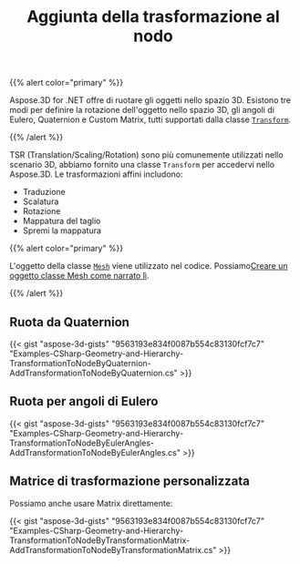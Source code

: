 ﻿---
title: Aggiunta della trasformazione al nodo
type: docs
weight: 30
url: /it/net/adding-transformation-to-the-node/
description: TSR (Translation/Scaling/Rotation) sono più comunemente utilizzati nello scenario 3D, abbiamo fornito una classe Transform per accedervi nello Aspose.3D.
---
{{% alert color="primary" %}}

Aspose.3D for .NET offre di ruotare gli oggetti nello spazio 3D. Esistono tre modi per definire la rotazione dell'oggetto nello spazio 3D, gli angoli di Eulero, Quaternion e Custom Matrix, tutti supportati dalla classe [`Transform`](https://reference.aspose.com/3d/net/aspose.threed/transform).

{{% /alert %}}

TSR (Translation/Scaling/Rotation) sono più comunemente utilizzati nello scenario 3D, abbiamo fornito una classe `Transform` per accedervi nello Aspose.3D. Le trasformazioni affini includono:

- Traduzione
- Scalatura
- Rotazione
- Mappatura del taglio
- Spremi la mappatura

{{% alert color="primary" %}}

L'oggetto della classe [`Mesh`](https://reference.aspose.com/3d/net/aspose.threed.entities/mesh) viene utilizzato nel codice. Possiamo[Creare un oggetto classe Mesh come narrato lì](/3d/it/net/create-3d-mesh-and-scene/).

{{% /alert %}}
## **Ruota da Quaternion**
{{< gist "aspose-3d-gists" "9563193e834f0087b554c83130fcf7c7" "Examples-CSharp-Geometry-and-Hierarchy-TransformationToNodeByQuaternion-AddTransformationToNodeByQuaternion.cs" >}}
## **Ruota per angoli di Eulero**
{{< gist "aspose-3d-gists" "9563193e834f0087b554c83130fcf7c7" "Examples-CSharp-Geometry-and-Hierarchy-TransformationToNodeByEulerAngles-AddTransformationToNodeByEulerAngles.cs" >}}
## **Matrice di trasformazione personalizzata**
Possiamo anche usare Matrix direttamente:

{{< gist "aspose-3d-gists" "9563193e834f0087b554c83130fcf7c7" "Examples-CSharp-Geometry-and-Hierarchy-TransformationToNodeByTransformationMatrix-AddTransformationToNodeByTransformationMatrix.cs" >}}
